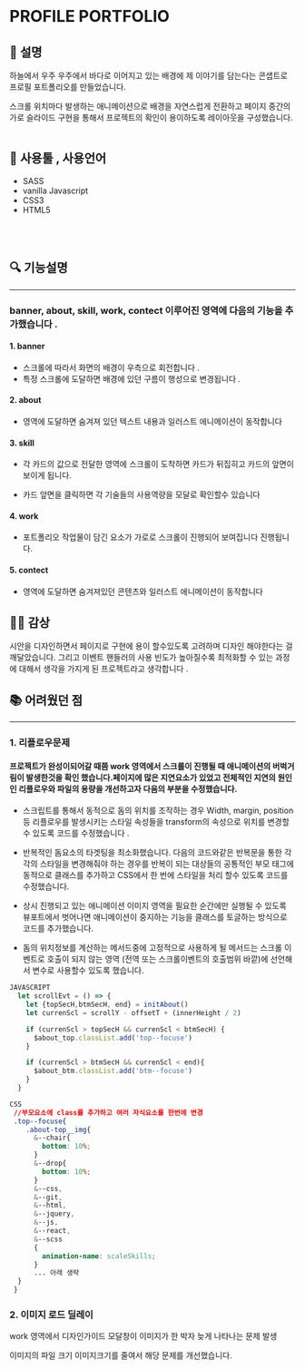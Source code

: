 <br>

#  **PROFILE PORTFOLIO**

## 📃 설명
하늘에서 우주 우주에서 바다로 이어지고 있는 배경에 제 이야기를 담는다는 콘샙트로
프로필 포트폴리오를 만들었습니다.

스크롤 위치마다 발생하는 애니메이션으로 배경을 자연스럽게 전환하고
페이지 중간의 가로 슬라이드 구현을 통해서 프로젝트의 확인이 용이하도록 레이아웃을 구성했습니다.
<br>
<br>


## 🔧 사용툴 , 사용언어
  - SASS
  - vanilla Javascript
  - CSS3 
  - HTML5
<br>
<br>


## 🔍 기능설명
***
### banner, about, skill, work, contect 이루어진 영역에 다음의 기능을 추가했습니다 .

#### 1. banner
 - 스크롤에 따라서 화면의 배경이 우측으로 회전합니다 .
 - 특정 스크롤에 도달하면 배경에 있던 구름이 
행성으로 변경됩니다 .

#### 2. about
 - 영역에 도달하면 숨겨져 있던 텍스트 내용과
일러스트 에니메이션이 동작합니다

#### 3. skill
 - 각 카드의 값으로 전달한 영역에 스크롤이
도착하면 카드가 뒤집히고 카드의 앞면이
보이게 됩니다.

 - 카드 앞면을 클릭하면
각 기술들의 사용역량을 모달로 확인할수 있습니다

#### 4. work
 - 포트폴리오 작업물이 담긴 요소가 가로로 스크롤이 진행되어 보여집니다 진행됩니다.

#### 5. contect 
- 영역에 도달하면 숨겨져있던 콘텐츠와
일러스트 에니메이션이 동작합니다

## 👩‍💻 감상
시안을 디자인하면서 페이지로 구현에 용이 할수있도록
고려하며 디자인 해야한다는 걸 깨달았습니다.
그리고 이벤트 핸들러의 사용 빈도가 높아질수록 최적화할 수 있는 과정에 대해서 생각을 가지게 된 프로젝트라고 생각합니다 .  


## 📚 어려웠던 점
***
### 1. 리플로우문제
#### 프로젝트가 완성이되어갈 때쯤 work 영역에서 스크롤이 진행될 때 애니메이션의 버벅거림이 발생한것을 확인 했습니다.페이지에 많은 지연요소가 있었고 전체적인 지연의 원인인 리플로우와 파일의 용량을 개선하고자 다음의 부분을 수정했습니다.


 - 스크립트를 통해서 동적으로 돔의 위치를 조작하는 경우 Width, margin, position 등 리플로우를 발생시키는 스타일 속성들을 
transform의 속성으로 위치를 변경할 수 있도록 코드를 수정했습니다 .


- 반복적인 돔요소의 타겟팅을 최소화했습니다.
다음의 코드와같은 반복문을 통한
각각의 스타일을 변경해줘야 하는 경우를 
반복이 되는 대상들의 공통적인 부모 태그에
동적으로 클래스를 추가하고 CSS에서 한 번에
스타일을 처리 할수 있도록 코드를 수정했습니다.


- 상시 진행되고 있는 애니메이션 이미지 영역을
필요한 순간에만 실행될 수 있도록
뷰포트에서 벗어나면 애니메이션이
중지하는 기능을 클래스를
토글하는 방식으로 코드를 추가했습니다.
 
- 돔의 위치정보를 계산하는 메서드중에 
고정적으로 사용하게 될 메서드는
스크롤 이벤트로 호출이 되지 않는 영역
(전역 또는 스크롤이벤트의 호출범위 바깥)에 선언해서 변수로 사용할수 있도록 했습니다.

```javascript
JAVASCRIPT
  let scrollEvt = () => {
    let {topSecH,btmSecH, end} = initAbout()
    let currenScl = scrollY - offsetT + (innerHeight / 2)

    if (currenScl > topSecH && currenScl < btmSecH) {
      $about_top.classList.add('top--focuse')
    }

    if (currenScl > btmSecH && currenScl < end){
      $about_btm.classList.add('btm--focuse')
    }
  }

```
``` CSS
CSS
 //부모요소에 class를 추가하고 여러 자식요소를 한번에 변경
 .top--focuse{
    .about-top__img{
      &--chair{
        bottom: 10%;
      }
      &--drop{
        bottom: 10%;
      }
      &--css,
      &--git,
      &--html,
      &--jquery,
      &--js,
      &--react,
      &--scss
      {
        animation-name: scaleSkills;
      }
      ... 아래 생략 
  }
 }
```


### 2. 이미지 로드 딜레이
work 영역에서 디자인가이드 모달창이 
이미지가 한 박자 늦게 나타나는 문제 발생

이미지의 파일 크기 이미지크기를 줄여서 
해당 문제를 개선했습니다.





